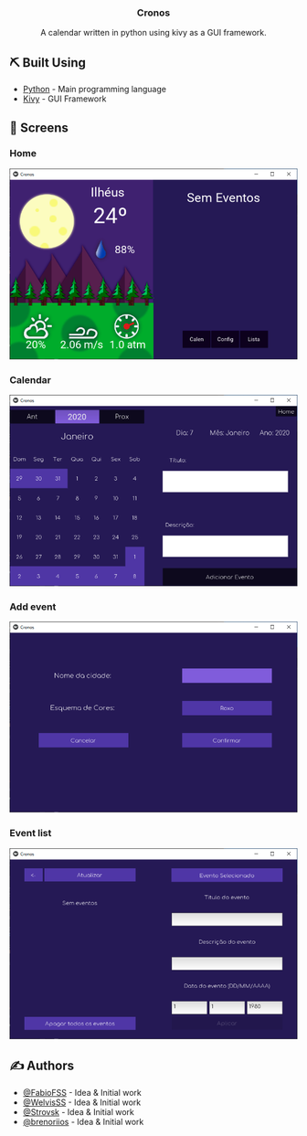 <h3 align="center">Cronos</h3>
<p align="center"> A calendar written in python using kivy as a GUI framework.
    <br> 
</p>

## ⛏️ Built Using <a name = "built_using"></a>

- [Python](https://kivy.org/) - Main programming language
- [Kivy](https://www.python.org/) - GUI Framework

## 🎈 Screens <a name="Screens"></a>

### Home
![home page](https://github.com/FabioFSS/cronos-kivy-calendar/blob/main/assets/readme_assets/cronos_1.png?raw=true)

### Calendar
![reset page](https://github.com/FabioFSS/cronos-kivy-calendar/blob/main/assets/readme_assets/cronos_2.png?raw=true)

### Add event
![add event page](https://github.com/FabioFSS/cronos-kivy-calendar/blob/main/assets/readme_assets/cronos_3.png?raw=true)

### Event list
![event list page](https://github.com/FabioFSS/cronos-kivy-calendar/blob/main/assets/readme_assets/cronos_4.png?raw=true)

## ✍️ Authors <a name = "authors"></a>

- [@FabioFSS](https://github.com/FabioFSS) - Idea & Initial work
- [@WelvisSS](https://github.com/WelvisSS) - Idea & Initial work
- [@Strovsk](https://github.com/Strovsk) - Idea & Initial work
- [@brenoriios](https://github.com/brenoriios) - Idea & Initial work
